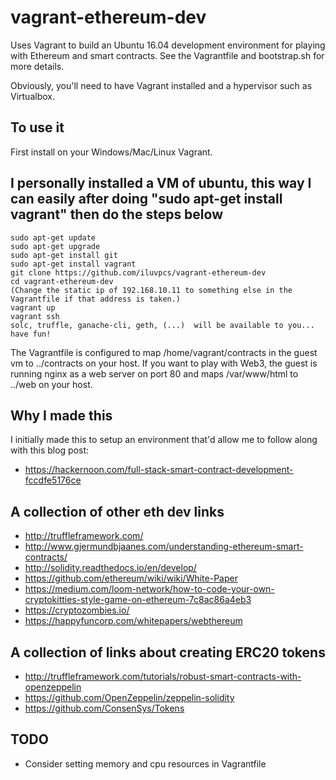 # vagrant-ethereum-dev
Uses Vagrant to build an Ubuntu 16.04 development environment for playing with Ethereum and smart contracts. See the Vagrantfile and bootstrap.sh for more details.

Obviously, you'll need to have Vagrant installed and a hypervisor such as Virtualbox.

To use it
---------
First install on your Windows/Mac/Linux Vagrant.  

I personally installed a VM of ubuntu, this way I can easily after doing "sudo apt-get install vagrant" then do the steps below
--------
```
sudo apt-get update
sudo apt-get upgrade
sudo apt-get install git
sudo apt-get install vagrant
git clone https://github.com/iluvpcs/vagrant-ethereum-dev
cd vagrant-ethereum-dev
(Change the static ip of 192.168.10.11 to something else in the Vagrantfile if that address is taken.)
vagrant up
vagrant ssh
solc, truffle, ganache-cli, geth, (...)  will be available to you... have fun!
```

The Vagrantfile is configured to map /home/vagrant/contracts in the guest vm to ../contracts on your host. If you want to play with Web3, the guest is running nginx as a web server on port 80 and maps /var/www/html to ../web on your host.


Why I made this
---------------
I initially made this to setup an environment that'd allow me to follow along with this blog post:
* https://hackernoon.com/full-stack-smart-contract-development-fccdfe5176ce

A collection of other eth dev links
-----------------------------------
* http://truffleframework.com/
* http://www.gjermundbjaanes.com/understanding-ethereum-smart-contracts/
* http://solidity.readthedocs.io/en/develop/
* https://github.com/ethereum/wiki/wiki/White-Paper
* https://medium.com/loom-network/how-to-code-your-own-cryptokitties-style-game-on-ethereum-7c8ac86a4eb3
* https://cryptozombies.io/
* https://happyfuncorp.com/whitepapers/webthereum

A collection of links about creating ERC20 tokens
--------------------------------------------------
* http://truffleframework.com/tutorials/robust-smart-contracts-with-openzeppelin
* https://github.com/OpenZeppelin/zeppelin-solidity
* https://github.com/ConsenSys/Tokens

TODO
----
* Consider setting memory and cpu resources in Vagrantfile
